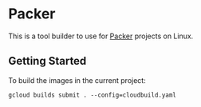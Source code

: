 # Packer

This is a tool builder to use for [Packer][packer] projects on Linux.

## Getting Started

To build the images in the current project:

```
gcloud builds submit . --config=cloudbuild.yaml
```

[packer]: https://packer.io/
